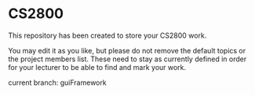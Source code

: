 # CS2800

This repository has been created to store your CS2800 work.

You may edit it as you like, but please do not remove the default topics or the project members list. These need to stay as currently defined in order for your lecturer to be able to find and mark your work.

current branch: guiFramework
